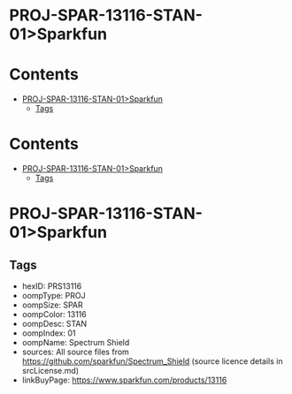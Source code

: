 
PROJ-SPAR-13116-STAN-01>Sparkfun
================================

Contents
========

* [PROJ-SPAR-13116-STAN-01>Sparkfun](#proj-spar-13116-stan-01sparkfun)
	* [Tags](#tags)

Contents
========

* [PROJ-SPAR-13116-STAN-01>Sparkfun](#proj-spar-13116-stan-01sparkfun)
	* [Tags](#tags)

# PROJ-SPAR-13116-STAN-01>Sparkfun

## Tags

- hexID: PRS13116
- oompType: PROJ
- oompSize: SPAR
- oompColor: 13116
- oompDesc: STAN
- oompIndex: 01
- oompName: Spectrum Shield
- sources: All source files from https://github.com/sparkfun/Spectrum_Shield (source licence details in srcLicense.md)
- linkBuyPage: https://www.sparkfun.com/products/13116
